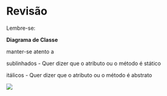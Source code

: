 # Revisão

Lembre-se:

**Diagrama de Classe**

manter-se atento a 

sublinhados - Quer dizer que o atributo ou o método é stático

itálicos - Quer dizer que o atributo ou o método é abstrato

<img src="exer1.jpg">
